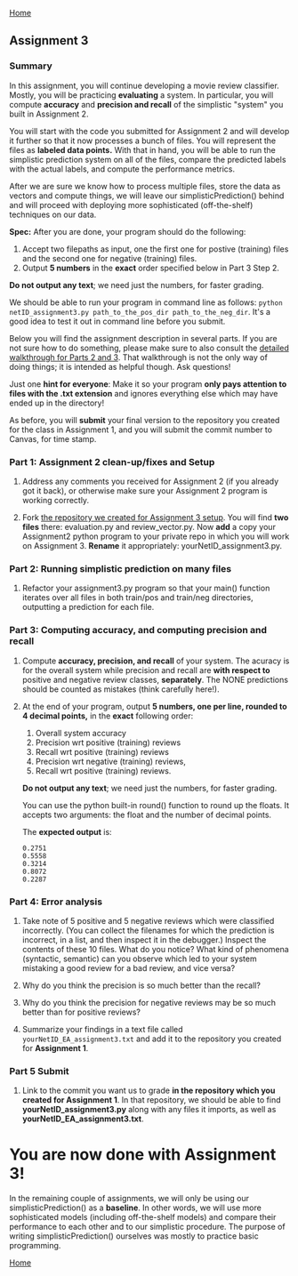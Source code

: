 [Home](../index.md)

## Assignment 3

### Summary

In this assignment, you will continue developing a movie review classifier. Mostly, you will be practicing **evaluating** a system. In particular, you will compute **accuracy** and **precision and recall** of the simplistic "system" you built in Assignment 2.

You will start with the code you submitted for Assignment 2 and will develop it further so that it now processes a bunch of files. You will represent the files as **labeled data points.** With that in hand, you will be able to run the simplistic prediction system on all of the files, compare the predicted labels with the actual labels, and compute the performance metrics.

After we are sure we know how to process multiple files, store the data as vectors and compute things, we will leave our simplisticPrediction() behind and will proceed with deploying more sophisticated (off-the-shelf) techniques on our data.

**Spec:** After you are done, your program should do the following:

1. Accept two filepaths as input, one the first one for postive (training) files and the second one for negative (training) files.
2. Output **5 numbers** in the **exact** order specified below in Part 3 Step 2.

**Do not output any text**; we need just the numbers, for faster grading. 

We should be able to run your program in command line as follows: `python netID_assignment3.py path_to_the_pos_dir path_to_the_neg_dir`. It's a good idea to test it out in command line before you submit.

Below you will find the assignment description in several parts. If you are not sure how to do something, please make sure to also consult the [detailed walkthrough for Parts 2 and 3](Assignment3-hints.md). That walkthrough is not the only way of doing things; it is intended as helpful though. Ask questions!

Just one **hint for everyone**: Make it so your program **only pays attention to files with the .txt extension** and ignores everything else which may have ended up in the directory!

As before, you will **submit** your final version to the repository you created for the class in Assignment 1, and you will submit the commit number to Canvas, for time stamp.

### Part 1: Assignment 2 clean-up/fixes and Setup
1. Address any comments you received for Assignment 2 (if you already got it back), or otherwise make sure your Assignment 2 program is working correctly.

2. Fork [the repository we created for Assignment 3 setup](https://github.com/olzama/olzama-Ling471-SP2021-HW3). You will find **two files** there: evaluation.py and review_vector.py. Now **add** a copy your Assignment2 python program  to your private repo in which you will work on Assignment 3. **Rename** it appropriately: yourNetID_assignment3.py.

### Part 2: Running simplistic prediction on many files
1. Refactor your assignment3.py program so that your main() function iterates over all files in both train/pos and train/neg directories, outputting a prediction for each file.

### Part 3: Computing accuracy, and computing precision and recall
1. Compute **accuracy, precision, and recall** of your system. The acuracy is for the overall system while precision and recall are **with respect to** positive and negative review classes, **separately**. The NONE predictions should be counted as mistakes (think carefully here!).

2. At the end of your program, output **5 numbers, one per line, rounded to 4 decimal points,** in the **exact** following order: 
    1. Overall system accuracy
    2. Precision wrt positive (training) reviews
    3. Recall wrt positive (training) reviews
    4. Precision wrt negative (training) reviews,
    5. Recall wrt positive (training) reviews. 
    
    **Do not output any text**; we need just the numbers, for faster grading.
    
    You can use the python built-in round() function to round up the floats. It accepts two arguments: the float and the number of decimal points.
    
    The **expected output** is:

    ```
    0.2751
    0.5558
    0.3214
    0.8072
    0.2287
    ```


### Part 4: Error analysis

1. Take note of 5 positive and 5 negative reviews which were classified incorrectly. (You can collect the filenames for which the prediction is incorrect, in a list, and then inspect it in the debugger.) Inspect the contents of these 10 files. What do you notice? What kind of phenomena (syntactic, semantic) can you observe which led to your system mistaking a good review for a bad review, and vice versa? 

2. Why do you think the precision is so much better than the recall?

3. Why do you think the precision for negative reviews may be so much better than for positive reviews?

4. Summarize your findings in a text file called `yourNetID_EA_assignment3.txt` and add it to the repository you created for **Assignment 1**.

### Part 5 Submit

1. Link to the commit you want us to grade **in the repository which you created for Assignment 1**. In that repository, we should be able to find **yourNetID_assignment3.py** along with any files it imports, as well as **yourNetID_EA_assignment3.txt**.


# You are now done with Assignment 3!

In the remaining couple of assignments, we will only be using our simplisticPrediction() as a **baseline**. In other words, we will use more sophisticated models (including off-the-shelf models) and compare their performance to each other and to our simplistic procedure. The purpose of writing simplisticPrediction() ourselves was mostly to practice basic programming.

[Home](../index.md)

